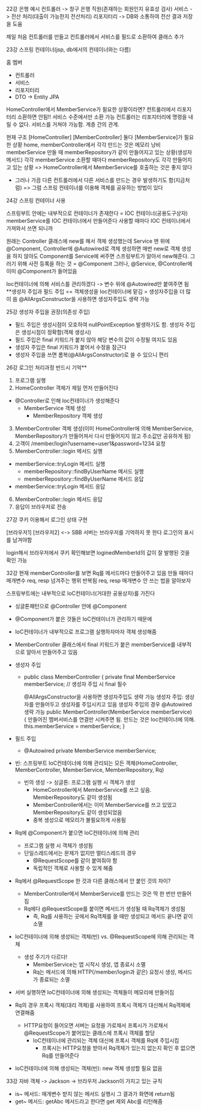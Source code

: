 22강
은행 예시
컨트롤러 -> 창구 은행 직원(존재하는 회원인지 유효성 검사)
서비스 -> 전산 처리(대출이 가능한지 전산처리)
리포지터리 -> DB와 소통하여 전산 결과 저장을 도움

제일 처음 컨트롤러를 만들고 컨트롤러에서 서비스를 필드로 소환하여 클래스 추가

23강
스프링 컨테이너(jsp, db에서의 컨테이너와는 다름)

홈
멤버
- 컨트롤러
- 서비스
- 리포지터리
- DTO -> Entity
  JPA

HomeController에서 MemberService가 필요한 상황이라면?
컨트롤러에서 리포지터리 소환하면 안됨!! 서비스 수준에서만 소환 가능
컨트롤러는 리포지터리에 명령을 내릴 수 없다. 서비스를 거쳐야 가능함. 계층 간의 관계.

현재 구조
[HomeController] [MemberController] 둘다 [MemberService]가 필요한 상황
home, memberController에서 각각 만드는 것은 메모리 낭비
memberService 만들 때 memberRepository가 같이 만들어지고 있는 상황(생성자 메서드)
각각 memberService 소환할 때마다 memberRepository도 각각 만들어지고 있는 상황
=> HomeController에서 MemberService를 호출하는 것은 좋지 않다
- 그러나 가끔 다른 컨트롤러에서 다른 서비스를 만드는 경우 발생하기도 함(지금처럼)
  => 그럼 스프링 컨테이너를 이용해 객체를 공유하는 방법이 있다

24강
스프링 컨테이너 사용

스프링부트 안에는 내부적으로 컨테이너가 존재한다 = IOC 컨테이너(공용도구상자)
memberService를 IOC 컨테이너에서 만들어준다
사용할 때마다 IOC 컨테이너에서 가져와서 쓰면 되니까

원래는 Controller 클래스에 new를 해서 객체 생성했는데
Service 맨 위에 @Component, Controller에 @Autowired로 객체 생성하면
매번 new로 객체 생성을 하지 않아도 Component를 Service에 써주면 스프링부트가 알아서 new해준다. 그러기 위해 사전 등록을 하는 것 = @Component
그러나, @Service, @Controller에 이미 @Component가 들어있음

Ioc컨테이너에 의해 서비스를 관리하겠다 -> 변수 위에 @Autowired만 붙여주면 됨
**생성자 주입과 필드 주입 == 객체생성을 Ioc컨테이너에 맡김 = 생성자주입을 더 많이 씀
@AllArgsConstructor을 사용하면 생성자주입도 생략 가능

25강
생성자 주입을 권장(의존성 주입)
- 필드 주입은 생성시점이 모호하여 nullPointException 발생하기도 함. 생성자 주입은 생성시점이 정확함(객체 생성시)
- 필드 주입은 final 키워드가 붙지 않아 해당 변수의 값이 수정될 여지도 있음
- 생성자 주입은 final 키워드가 붙어서 수정을 잠근다
- 생성자 주입을 쓰면 롬복(@AllArgsConstructor)로 쓸 수 있으니 편리

26강
로그인 처리과정 반드시 기억**

1. 프로그램 실행
2. HomeController 객체가 제일 먼저 만들어진다
- @Controller로 인해 Ioc컨테이너가 생성해준다
    - MemberService 객체 생성
        - MemberRepository 객체 생성
3. MemberController 객체 생성(이미 HomeController에 의해 MemberService, MemberRepository가 만들어져서 다시 만들어지지 않고 주소값만 공유하게 됨)
4. 고객이 /member/login?username=user1&password=1234 요청
5. MemberController::login 메서드 실행
- memberService::tryLogin 메서드 실행
    - memberRepository::findByUserName 메서드 실행
    - memberRepository::findByUserName 메서드 응답
- memberService::tryLogin 메서드 응답
6. MemberController::login 메서드 응답
7. 응답이 브라우저로 전송


27강
쿠키 이용해서 로그인 상태 구현

[브라우저1] [브라우저2] <-> SBB
서버는 브라우저를 기억하지 못 한다
로그인의 표시를 남겨야함

login해서 브라우저에서 쿠키 확인해보면 loginedMemberId의 값이 잘 발행된 것을 확인 가능

32강
현재 memberController를 보면 Rq를 메서드마다 만들어주고 있음
만들 때마다 매개변수 req, resp 넘겨주는 행위 반복됨
req, resp 매개변수 안 쓰는 법을 알아보자

스프링부트에는 내부적으로 IoC컨테이너(거대한 공용상자)를 가진다
- 싱글톤패턴으로 @Controller 안에 @Component
- @Component가 붙은 것들은 IoC컨테이너가 관리하기 때문에
- IoC컨테이너가 내부적으로 프로그램 실행하자마자 객체 생성해줌
- MemberController 클래스에서 final 키워드가 붙은 memberService를 내부적으로 알아서 만들어주고 있음
- 생성자 주입 
  - public class MemberController {
    private final MemberService memberService; // 생성자 주입 시 final 필수

    @AllArgsConstructor을 사용하면 생성자주입도 생략 가능
    생성자 주입: 생상자를 만들어두고 생성자를 주입시키고 있음
    생성자 주입의 경우 @Autowired 생략 가능
    public MemberController(MemberService memberService) {
    만들어진 멤버서비스를 연결만 시켜주면 됨. 만드는 것은 Ioc컨테이너에 의해.
    this.memberService = memberService;
    }
- 필드 주입
  - @Autowired private MemberService memberService;

- 빈: 스프링부트 IoC컨테이너에 의해 관리되는 모든 객체(HomeController, MemberController, MemberService, MemberRepository, Rq)
  - 빈의 생성 -> 싱글톤: 프로그램 실행 시 객체가 생성
    - HomeController에서 MemberService를 쓰고 싶음. MemberRepository도 같이 생성됨
    - MemberController에서는 이미 MemberService를 쓰고 있었고 MemberRepository도 같이 생성되었음
    - 중복 생성으로 메모리가 불필요하게 사용됨

- Rq에 @Component가 붙으면 IoC컨테이너에 의해 관리
  - 프로그램 실행 시 객체가 생성됨
  - 단일스레드에서는 문제가 없지만 멀티스레드의 경우
    - @RequestScope를 같이 붙여줘야 함
    - 독립적인 객체로 사용할 수 있게 해줌

- Rq에서 @RequestScope 한 것과 다른 클래스에서 안 붙인 것의 차이?
  - MemberController에서 MemberService를 만드는 것은 딱 한 번만 만들어짐
  - Rq에다 @RequestScope를 붙이면 메서드가 생성될 때 Rq객체가 생성됨
    - 즉, Rq를 사용하는 곳에서 Rq객체를 쓸 때만 생성되고 메서드 끝나면 같이 소멸

- IoC컨테이너에 의해 생성되는 객체(빈) vs. @RequestScope에 의해 관리되는 객체
  - 생성 주기가 다르다!
    - MemberService는 앱 시작시 생성, 앱 종료시 소멸
    - Rq는 메서드에 의해 HTTP(/member/login과 같은) 요청시 생성, 메서드가 종료되는 소멸

- 서버 실행하면 IoC컨테이너에 의해 생성되는 객체들이 메모리에 만들어짐
- Rq의 경우 프록시 객체(대리 객체)를 사용하여 프록시 객체가 대신해서 Rq객체에 연결해줌
  - HTTP요청이 들어오면 서버는 요청을 가로채서 프록시가 가로채서 @RequestScope가 붙어있는 클래스에 프록시 객체를 할당
    - IoC컨테이너에 관리되는 객체 대신에 프록시 객체를 Rq에 주입시킴 
      - 프록시는 HTTP요청을 받아서 Rq객체가 있는지 없는지 확인 후 없으면 Rq를 만들어준다

- IoC컨테이너에 의해 생성되는 객체(빈): new 객체 생성할 필요 없음

33강
자바 객체 -> Jackson -> 브라우저
Jackson이 가지고 있는 규칙
- is~ 메서드: 매개변수 받지 않는 메서드 실행시 그 결과가 화면에 return됨
- get~ 메서드: getAbc 메서드라고 한다면 get 제외 Abc를 리턴해줌
